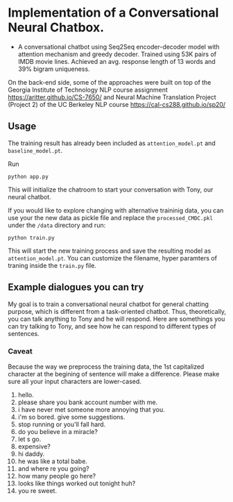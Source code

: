 # Implementation of a Conversational Neural Chatbox.  

- A conversational chatbot using Seq2Seq encoder-decoder model with attention mechanism and greedy decoder. Trained using 53K pairs of IMDB movie lines. Achieved an avg. response length of 13 words and 39% bigram uniqueness.

On the back-end side, some of the approaches were built on top of the Georgia Institute of Technology NLP course assignment https://aritter.github.io/CS-7650/ and Neural Machine Translation Project (Project 2) of the UC Berkeley NLP course https://cal-cs288.github.io/sp20/

## Usage

The training result has already been included as ```attention_model.pt``` and ```baseline_model.pt```.

Run
```console
python app.py
```
This will initialize the chatroom to start your conversation with Tony, our neural chatbot.

If you would like to explore changing with alternative traininig data, you can use your the new data as pickle file and replace the ```processed_CMDC.pkl``` under the ```/data``` directory and run:

```console
python train.py
```

This will start the new training process and save the resulting model as ```attention_model.pt```. You can customize the filename, hyper paramters of traning inside the ```train.py``` file.

## Example dialogues you can try
My goal is to train a conversational neural chatbot for general chatting purpose, which is different from a task-oriented chatbot. Thus, theoretically, you can talk anything to Tony and he will respond. Here are somethings you can try talking to Tony, and see how he can respond to different types of sentences.

### Caveat ###
Because the way we preprocess the training data, the 1st capitalized character at the begining of sentence will make a difference. Please make sure all your input characters are lower-cased.

1. hello.
2. please share you bank account number with me.
3. i have never met someone more annoying that you.
4. i'm so bored. give some suggestions.
5. stop running or you'll fall hard.
6. do you believe in a miracle?
7. let s go.
8. expensive?
9. hi daddy.
10. he was like a total babe.
11. and where re you going?
12. how many people go here?
13. looks like things worked out tonight huh?
14. you re sweet.



